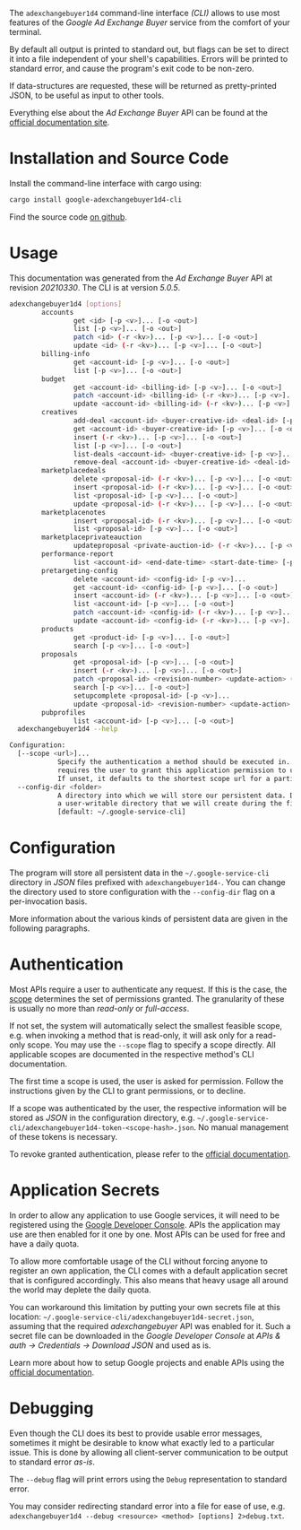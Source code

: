 <!---
DO NOT EDIT !
This file was generated automatically from 'src/generator/templates/cli/README.md.mako'
DO NOT EDIT !
-->
The `adexchangebuyer1d4` command-line interface *(CLI)* allows to use most features of the *Google Ad Exchange Buyer* service from the comfort of your terminal.

By default all output is printed to standard out, but flags can be set to direct it into a file independent of your shell's
capabilities. Errors will be printed to standard error, and cause the program's exit code to be non-zero.

If data-structures are requested, these will be returned as pretty-printed JSON, to be useful as input to other tools.

Everything else about the *Ad Exchange Buyer* API can be found at the
[official documentation site](https://developers.google.com/ad-exchange/buyer-rest).

# Installation and Source Code

Install the command-line interface with cargo using:

```bash
cargo install google-adexchangebuyer1d4-cli
```

Find the source code [on github](https://github.com/Byron/google-apis-rs/tree/main/gen/adexchangebuyer1d4-cli).

# Usage

This documentation was generated from the *Ad Exchange Buyer* API at revision *20210330*. The CLI is at version *5.0.5*.

```bash
adexchangebuyer1d4 [options]
        accounts
                get <id> [-p <v>]... [-o <out>]
                list [-p <v>]... [-o <out>]
                patch <id> (-r <kv>)... [-p <v>]... [-o <out>]
                update <id> (-r <kv>)... [-p <v>]... [-o <out>]
        billing-info
                get <account-id> [-p <v>]... [-o <out>]
                list [-p <v>]... [-o <out>]
        budget
                get <account-id> <billing-id> [-p <v>]... [-o <out>]
                patch <account-id> <billing-id> (-r <kv>)... [-p <v>]... [-o <out>]
                update <account-id> <billing-id> (-r <kv>)... [-p <v>]... [-o <out>]
        creatives
                add-deal <account-id> <buyer-creative-id> <deal-id> [-p <v>]...
                get <account-id> <buyer-creative-id> [-p <v>]... [-o <out>]
                insert (-r <kv>)... [-p <v>]... [-o <out>]
                list [-p <v>]... [-o <out>]
                list-deals <account-id> <buyer-creative-id> [-p <v>]... [-o <out>]
                remove-deal <account-id> <buyer-creative-id> <deal-id> [-p <v>]...
        marketplacedeals
                delete <proposal-id> (-r <kv>)... [-p <v>]... [-o <out>]
                insert <proposal-id> (-r <kv>)... [-p <v>]... [-o <out>]
                list <proposal-id> [-p <v>]... [-o <out>]
                update <proposal-id> (-r <kv>)... [-p <v>]... [-o <out>]
        marketplacenotes
                insert <proposal-id> (-r <kv>)... [-p <v>]... [-o <out>]
                list <proposal-id> [-p <v>]... [-o <out>]
        marketplaceprivateauction
                updateproposal <private-auction-id> (-r <kv>)... [-p <v>]...
        performance-report
                list <account-id> <end-date-time> <start-date-time> [-p <v>]... [-o <out>]
        pretargeting-config
                delete <account-id> <config-id> [-p <v>]...
                get <account-id> <config-id> [-p <v>]... [-o <out>]
                insert <account-id> (-r <kv>)... [-p <v>]... [-o <out>]
                list <account-id> [-p <v>]... [-o <out>]
                patch <account-id> <config-id> (-r <kv>)... [-p <v>]... [-o <out>]
                update <account-id> <config-id> (-r <kv>)... [-p <v>]... [-o <out>]
        products
                get <product-id> [-p <v>]... [-o <out>]
                search [-p <v>]... [-o <out>]
        proposals
                get <proposal-id> [-p <v>]... [-o <out>]
                insert (-r <kv>)... [-p <v>]... [-o <out>]
                patch <proposal-id> <revision-number> <update-action> (-r <kv>)... [-p <v>]... [-o <out>]
                search [-p <v>]... [-o <out>]
                setupcomplete <proposal-id> [-p <v>]...
                update <proposal-id> <revision-number> <update-action> (-r <kv>)... [-p <v>]... [-o <out>]
        pubprofiles
                list <account-id> [-p <v>]... [-o <out>]
  adexchangebuyer1d4 --help

Configuration:
  [--scope <url>]...
            Specify the authentication a method should be executed in. Each scope
            requires the user to grant this application permission to use it.
            If unset, it defaults to the shortest scope url for a particular method.
  --config-dir <folder>
            A directory into which we will store our persistent data. Defaults to
            a user-writable directory that we will create during the first invocation.
            [default: ~/.google-service-cli]

```

# Configuration

The program will store all persistent data in the `~/.google-service-cli` directory in *JSON* files prefixed with `adexchangebuyer1d4-`.  You can change the directory used to store configuration with the `--config-dir` flag on a per-invocation basis.

More information about the various kinds of persistent data are given in the following paragraphs.

# Authentication

Most APIs require a user to authenticate any request. If this is the case, the [scope][scopes] determines the 
set of permissions granted. The granularity of these is usually no more than *read-only* or *full-access*.

If not set, the system will automatically select the smallest feasible scope, e.g. when invoking a
method that is read-only, it will ask only for a read-only scope. 
You may use the `--scope` flag to specify a scope directly. 
All applicable scopes are documented in the respective method's CLI documentation.

The first time a scope is used, the user is asked for permission. Follow the instructions given 
by the CLI to grant permissions, or to decline.

If a scope was authenticated by the user, the respective information will be stored as *JSON* in the configuration
directory, e.g. `~/.google-service-cli/adexchangebuyer1d4-token-<scope-hash>.json`. No manual management of these tokens
is necessary.

To revoke granted authentication, please refer to the [official documentation][revoke-access].

# Application Secrets

In order to allow any application to use Google services, it will need to be registered using the 
[Google Developer Console][google-dev-console]. APIs the application may use are then enabled for it
one by one. Most APIs can be used for free and have a daily quota.

To allow more comfortable usage of the CLI without forcing anyone to register an own application, the CLI
comes with a default application secret that is configured accordingly. This also means that heavy usage
all around the world may deplete the daily quota.

You can workaround this limitation by putting your own secrets file at this location: 
`~/.google-service-cli/adexchangebuyer1d4-secret.json`, assuming that the required *adexchangebuyer* API 
was enabled for it. Such a secret file can be downloaded in the *Google Developer Console* at 
*APIs & auth -> Credentials -> Download JSON* and used as is.

Learn more about how to setup Google projects and enable APIs using the [official documentation][google-project-new].


# Debugging

Even though the CLI does its best to provide usable error messages, sometimes it might be desirable to know
what exactly led to a particular issue. This is done by allowing all client-server communication to be 
output to standard error *as-is*.

The `--debug` flag will print errors using the `Debug` representation to standard error.

You may consider redirecting standard error into a file for ease of use, e.g. `adexchangebuyer1d4 --debug <resource> <method> [options] 2>debug.txt`.


[scopes]: https://developers.google.com/+/api/oauth#scopes
[revoke-access]: http://webapps.stackexchange.com/a/30849
[google-dev-console]: https://console.developers.google.com/
[google-project-new]: https://developers.google.com/console/help/new/
